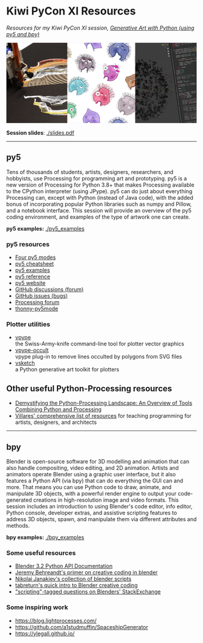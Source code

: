 # Kiwi PyCon XI Resources 

*Resources for my Kiwi PyCon XI session, [Generative Art with Python (using py5 and bpy)](https://pretalx.com/kiwipycon-2021/talk/T3Q3HP/)*

![](banner.png)

**Session slides**: [./slides.pdf](./slides.pdf)

---

## py5

Tens of thousands of students, artists, designers, researchers, and hobbyists, use Processing for programming art and prototyping. py5 is a new version of Processing for Python 3.8+ that makes Processing available to the CPython interpreter (using JPype). py5 can do just about everything Processing can, except with Python (instead of Java code), with the added bonus of incorporating popular Python libraries such as numpy and Pillow, and a notebook interface. This session will provide an overview of the py5 coding environment, and examples of the type of artwork one can create.

**py5 examples:** [./py5_examples](./py5_examples)

### py5 resources

* [Four py5 modes](http://py5.ixora.io/tutorials/py5-modes/)
* [py5 cheatsheet](https://raw.githubusercontent.com/tabreturn/processing.py-cheat-sheet/master/py5/py5_cc.pdf)
* [py5 examples](https://github.com/py5coding/py5examples)
* [py5 reference](http://py5.ixora.io/reference/)
* [py5 website](http://py5.ixora.io/)
* [GitHub discussions (forum)](https://github.com/py5coding/py5generator)
* [GitHub issues (bugs)](https://github.com/py5coding/py5generator/issues)
* [Processing forum](https://discourse.processing.org/c/processing-py/9)
* [thonny-py5mode](https://github.com/tabreturn/thonny-py5mode)

### Plotter utilities

* [vpype](https://github.com/abey79/vpype)  
  the Swiss-Army-knife command-line tool for plotter vector graphics
* [vpype-occult](https://github.com/LoicGoulefert/occult)  
  vpype plug-in to remove lines occulted by polygons from SVG files
* [vsketch](https://github.com/abey79/vsketch)  
  a Python generative art toolkit for plotters

## Other useful Python-Processing resources 

* [Demystifying the Python-Processing Landscape: An Overview of Tools Combining Python and Processing](https://dl.acm.org/doi/10.1145/3532836.3536231)
* [Villares' comprehensive list of resources](https://github.com/villares/Resources-for-teaching-programming#user-content-processing--python-tools-table) for teaching programming for artists, designers, and architects

---

## bpy

Blender is open-source software for 3D modelling and animation that can also handle compositing, video editing, and 2D animation. Artists and animators operate Blender using a graphic user interface, but it also features a Python API (via bpy) that can do everything the GUI can and more. That means you can use Python code to draw, animate, and manipulate 3D objects, with a powerful render engine to output your code-generated creations in high-resolution image and video formats. This session includes an introduction to using Blender's code editor, info editor, Python console, developer extras, and assistive scripting features to address 3D objects, spawn, and manipulate them via different attributes and methods.

**bpy examples:** [./bpy_examples](./bpy_examples)

### Some useful resources

* [Blender 3.2 Python API Documentation](https://docs.blender.org/api/current/)
* [Jeremy Behreandt's primer on creative coding in blender](https://behreajj.medium.com/creative-coding-in-blender-2-92-a-primer-7ac1b6fec3f)
* [Nikolai Janakiev's collection of blender scripts](https://github.com/njanakiev/blender-scripting)
* [tabreturn's quick intro to Blender creative coding](https://tabreturn.github.io/#blender-reverse)
* ["scripting"-tagged questions on Blenders' StackExchange](https://blender.stackexchange.com/questions/tagged/scripting)

### Some inspiring work

* https://blog.lightprocesses.com/
* https://github.com/a1studmuffin/SpaceshipGenerator
* https://ylegall.github.io/
